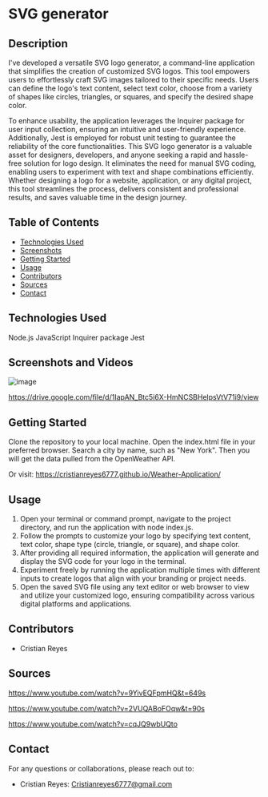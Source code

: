 
# SVG generator

## Description

I've developed a versatile SVG logo generator, a command-line application that simplifies the creation of customized SVG logos. This tool empowers users to effortlessly craft SVG images tailored to their specific needs. Users can define the logo's text content, select text color, choose from a variety of shapes like circles, triangles, or squares, and specify the desired shape color.

To enhance usability, the application leverages the Inquirer package for user input collection, ensuring an intuitive and user-friendly experience. Additionally, Jest is employed for robust unit testing to guarantee the reliability of the core functionalities. This SVG logo generator is a valuable asset for designers, developers, and anyone seeking a rapid and hassle-free solution for logo design. It eliminates the need for manual SVG coding, enabling users to experiment with text and shape combinations efficiently. Whether designing a logo for a website, application, or any digital project, this tool streamlines the process, delivers consistent and professional results, and saves valuable time in the design journey.

## Table of Contents

- [Technologies Used](#technologies-used)
- [Screenshots](#screenshots)
- [Getting Started](#getting-started)
- [Usage](#usage)
- [Contributors](#contributors)
- [Sources](#sources)
- [Contact](#contact)

## Technologies Used

Node.js
JavaScript
Inquirer package
Jest

## Screenshots and Videos

![image](https://github.com/Cristianreyes6777/SVG-Generator/assets/135755569/958ecfb7-15f8-49cf-9eb0-8213f8a14b79)


https://drive.google.com/file/d/1IapAN_Btc5i6X-HmNCSBHelpsVtV71i9/view




## Getting Started

Clone the repository to your local machine.
Open the index.html file in your preferred browser.
Search a city by name, such as "New York". Then you will get the data pulled from the OpenWeather API.

Or visit: https://cristianreyes6777.github.io/Weather-Application/

## Usage
1. Open your terminal or command prompt, navigate to the project directory, and run the application with node index.js.
2. Follow the prompts to customize your logo by specifying text content, text color, shape type (circle, triangle, or square), and shape color.
3. After providing all required information, the application will generate and display the SVG code for your logo in the terminal.
4. Experiment freely by running the application multiple times with different inputs to create logos that align with your branding or project needs.
5. Open the saved SVG file using any text editor or web browser to view and utilize your customized logo, ensuring compatibility across various digital platforms and applications.
## Contributors

- Cristian Reyes

## Sources

https://www.youtube.com/watch?v=9YivEQFpmHQ&t=649s

https://www.youtube.com/watch?v=2VUQABoFOqw&t=90s

https://www.youtube.com/watch?v=cqJQ9wbUQto


## Contact
For any questions or collaborations, please reach out to:

- Cristian Reyes: Cristianreyes6777@gmail.com

